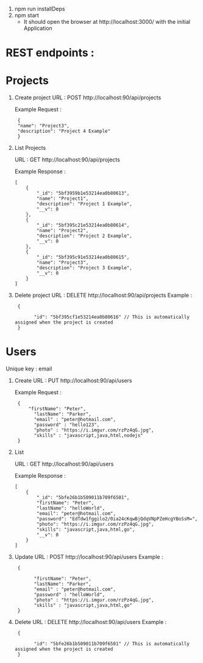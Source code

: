 1. npm run installDeps
2. npm start
    - It should open the browser at http://localhost:3000/ with the initial Application
    

# REST endpoints : 

# Projects

1. Create project
      URL : POST http://localhost:90/api/projects
      
      Example Request : 
        
        {
        "name": "Project3", 
        "description": "Project 4 Example"
        }

2. List Projects
  
     URL : GET http://localhost:90/api/projects
    
    Example Response : 
        
       [
           {
               "_id": "5bf3959b1e53214ea0b80613",
               "name": "Project1",
               "description": "Project 1 Example",
               "__v": 0
           },
           {
               "_id": "5bf395c21e53214ea0b80614",
               "name": "Project2",
               "description": "Project 2 Example",
               "__v": 0
           },
           {
               "_id": "5bf395c91e53214ea0b80615",
               "name": "Project3",
               "description": "Project 3 Example",
               "__v": 0
           }
       ]
   
3. Delete project
  URL : DELETE http://localhost:90/api/projects
  Example : 
        
        {
        	
        	  "id": "5bf395cf1e53214ea0b80616" // This is automatically assigned when the project is created
        }


# Users

Unique key : email

1. Create 
      URL : PUT http://localhost:90/api/users
      
      Example Request : 
        
        {
           	"firstName": "Peter", 
              "lastName": "Parker",
              "email" : "peter@hotmail.com",
              "password" : "hello123",
              "photo" : "https://i.imgur.com/rzPz4qG.jpg",
              "skills" : "javascript,java,html,nodejs"
        }

2. List 
  
     URL : GET http://localhost:90/api/users
    
    Example Response : 
        
       [
           {
               "_id": "5bfe26b1b509011b709f6501",
               "firstName": "Peter",
               "lastName": "helloWorld",
               "email": "peter@hotmail.com",
               "password": "EdTdw1fggilo2/0ia24cKqwBjQdqVNpPZeHcgYBoSsM=",
               "photo": "https://i.imgur.com/rzPz4qG.jpg",
               "skills": "javascript,java,html,go",
               "__v": 0
           }
       ]

4. Update 
  URL : POST http://localhost:90/api/users
  Example : 
        
        {
        	
              "firstName": "Peter", 
              "lastName": "Parker",
              "email" : "peter@hotmail.com",
              "password" : "helloWorld",
              "photo" : "https://i.imgur.com/rzPz4qG.jpg",
              "skills" : "javascript,java,html,go"
        }


   
3. Delete 
  URL : DELETE http://localhost:90/api/users
  Example : 
        
        {
        	
        	  "id": "5bfe26b1b509011b709f6501" // This is automatically assigned when the project is created
        }
